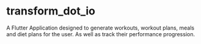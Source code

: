 # transform_dot_io

A Flutter Application designed to generate workouts, workout plans, meals and diet plans for the user. As well as track their performance progression. 


